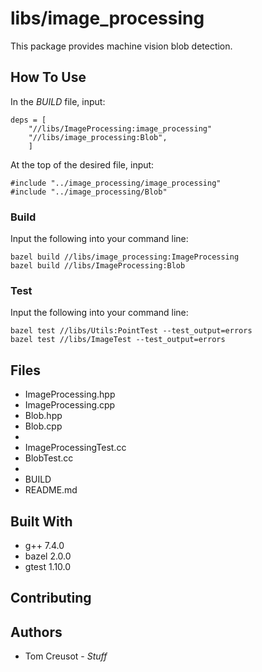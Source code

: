 # libs/image_processing
This package provides machine vision blob detection.

## How To Use
In the *BUILD* file, input:
```
deps = [
	"//libs/ImageProcessing:image_processing"
	"//libs/image_processing:Blob",
	]
```
At the top of the desired file, input:
```
#include "../image_processing/image_processing"
#include "../image_processing/Blob"
```

### Build
Input the following into your command line:
```
bazel build //libs/image_processing:ImageProcessing
bazel build //libs/ImageProcessing:Blob
```

### Test
Input the following into your command line:
```
bazel test //libs/Utils:PointTest --test_output=errors
bazel test //libs/ImageTest --test_output=errors
```

## Files
* ImageProcessing.hpp
* ImageProcessing.cpp
* Blob.hpp
* Blob.cpp
*
* ImageProcessingTest.cc
* BlobTest.cc
*
* BUILD
* README.md

## Built With
* g++	7.4.0
* bazel	2.0.0
* gtest	1.10.0

## Contributing

## Authors
* Tom Creusot - *Stuff*
